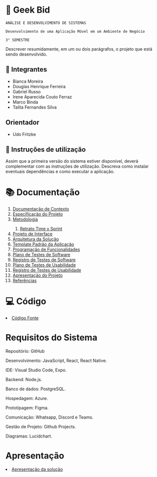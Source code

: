 # 🔨 Geek Bid

`ANÁLISE E DESENVOLVIMENTO DE SISTEMAS`

`Desenvolvimento de uma Aplicação Móvel em um Ambiente de Negócio`

`3° SEMESTRE`

Descrever resumidamente, em um ou dois parágrafos, o projeto que está sendo desenvolvido.

## 👥 Integrantes

* Bianca Moreira
* Douglas Henrique Ferreira
* Gabriel Russo
* Irene Aparecida Couto Ferraz
* Marco Binda
* Talita Fernandes Silva

## Orientador

* Udo Fritzke

## 📝 Instruções de utilização

Assim que a primeira versão do sistema estiver disponível, deverá complementar com as instruções de utilização. Descreva como instalar eventuais dependências e como executar a aplicação.

# 📚 Documentação

<ol>
<li><a href="docs/01-Documentação de Contexto.md"> Documentação de Contexto</a></li>
<li><a href="docs/02-Especificação do Projeto.md"> Especificação do Projeto</a></li>
<li><a href="docs/03-Metodologia.md"> Metodologia</a></li>
        <ol>
            <li><a href="docs/03.01-Retrato Time x Sprint.md"> Retrato Time x Sprint</a></li>
        </ol>
<li><a href="docs/04-Projeto de Interface.md"> Projeto de Interface</a></li>
<li><a href="docs/05-Arquitetura da Solução.md"> Arquitetura da Solução</a></li>
<li><a href="docs/06-Template Padrão da Aplicação.md"> Template Padrão da Aplicação</a></li>
<li><a href="docs/07-Programação de Funcionalidades.md"> Programação de Funcionalidades</a></li>
<li><a href="docs/08-Plano de Testes de Software.md"> Plano de Testes de Software</a></li>
<li><a href="docs/09-Registro de Testes de Software.md"> Registro de Testes de Software</a></li>
<li><a href="docs/10-Plano de Testes de Usabilidade.md"> Plano de Testes de Usabilidade</a></li>
<li><a href="docs/11-Registro de Testes de Usabilidade.md"> Registro de Testes de Usabilidade</a></li>
<li><a href="docs/12-Apresentação do Projeto.md"> Apresentação do Projeto</a></li>
<li><a href="docs/13-Referências.md"> Referências</a></li>
</ol>

# 💻 Código

<li><a href="src/README.md"> Código Fonte</a></li>


 # Requisitos do Sistema

Repositório: GitHub

Desenvolvimento: JavaScript, React, React Native.

IDE: Visual Studio Code, Expo.

Backend: Node.js.

Banco de dados: PostgreSQL.

Hospedagem: Azure.

Prototipagem: Figma.

Comunicação: Whatsapp, Discord e Teams.

Gestão de Projeto: Github Projects.

Diagramas: Lucidchart.

# Apresentação

<li><a href="presentation/README.md"> Apresentação da solução</a></li>

